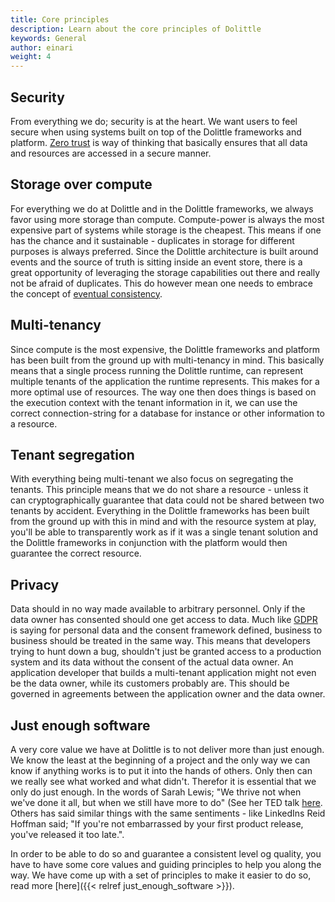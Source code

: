```yaml
---
title: Core principles
description: Learn about the core principles of Dolittle
keywords: General
author: einari
weight: 4
---
```


## Security

From everything we do; security is at the heart. We want users to feel
secure when using systems built on top of the Dolittle frameworks and
platform. [Zero trust](https://www.paloaltonetworks.com/cyberpedia/what-is-a-zero-trust-architecture)
is way of thinking that basically ensures that all data and resources
are accessed in a secure manner.

## Storage over compute

For everything we do at Dolittle and in the Dolittle frameworks,
we always favor using more storage than compute. Compute-power is
always the most expensive part of systems while storage is the
cheapest. This means if one has the chance and it sustainable -
duplicates in storage for different purposes is always preferred.
Since the Dolittle architecture is built around events and the
source of truth is sitting inside an event store, there is a great
opportunity of leveraging the storage capabilities out there and
really not be afraid of duplicates. This do however mean one needs
to embrace the concept of [eventual consistency](https://en.m.wikipedia.org/wiki/Eventual_consistency).

## Multi-tenancy

Since compute is the most expensive, the Dolittle frameworks and platform
has been built from the ground up with multi-tenancy in mind.
This basically means that a single process running the Dolittle runtime,
can represent multiple tenants of the application the runtime represents.
This makes for a more optimal use of resources. The way one then does
things is based on the execution context with the tenant information in
it, we can use the correct connection-string for a database for instance
or other information to a resource.

## Tenant segregation

With everything being multi-tenant we also focus on segregating the tenants.
This principle means that we do not share a resource - unless it can cryptographically
guarantee that data could not be shared between two tenants by accident.
Everything in the Dolittle frameworks has been built from the ground up
with this in mind and with the resource system at play, you'll be able to
transparently work as if it was a single tenant solution and the Dolittle frameworks
in conjunction with the platform would then guarantee the correct resource.

## Privacy

Data should in no way made available to arbitrary personnel. Only if the data owner
has consented should one get access to data. Much like [GDPR](https://eugdpr.org)
is saying for personal data and the consent framework defined, business to business
should be treated in the same way. This means that developers trying to hunt down
a bug, shouldn't just be granted access to a production system and its data without
the consent of the actual data owner. An application developer that builds a
multi-tenant application might not even be the data owner, while its customers
probably are. This should be governed in agreements between the application owner and
the data owner.

## Just enough software

A very core value we have at Dolittle is to not deliver more than just enough.
We know the least at the beginning of a project and the only way we can know
if anything works is to put it into the hands of others. Only then can we
really see what worked and what didn't. Therefor it is essential that we only
do just enough. In the words of Sarah Lewis; "We thrive not when we've done
it all, but when we still have more to do"
(See her TED talk [here](https://www.ted.com/talks/sarah_lewis_embrace_the_near_win).
Others has said similar things with the same sentiments - like LinkedIns Reid Hoffman said;
"If you're not embarrassed by your first product release, you've released it too late.".

In order to be able to do so and guarantee a consistent level og quality, you have
to have some core values and guiding principles to help you along the way. We have
come up with a set of principles to make it easier to do so, read more [here]({{< relref just_enough_software >}}).
